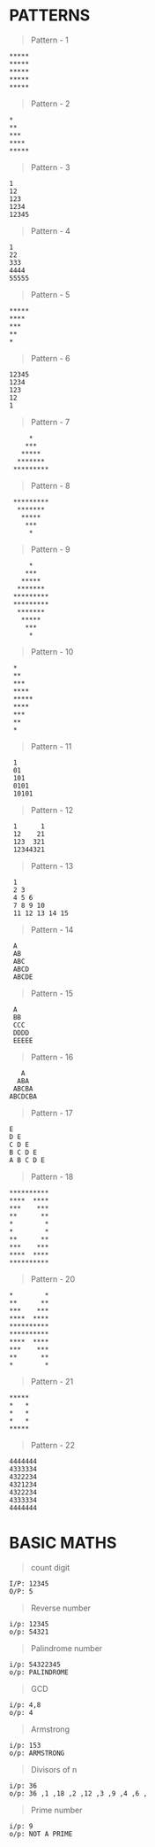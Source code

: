 # PATTERNS

> Pattern - 1
```
*****
*****
*****
*****
*****
```

> Pattern - 2
```
*
**
***
****
*****
```
> Pattern - 3
```
1
12
123
1234
12345
```

> Pattern - 4
```
1
22
333
4444
55555
```
> Pattern - 5
```
*****
****
***
**
*
```
> Pattern - 6
```
12345
1234
123
12
1
```
> Pattern - 7
```
     *       
    ***
   *****
  *******
 *********
```
> Pattern - 8
```
 *********
  *******
   *****
    ***
     *
```
> Pattern - 9
```
     *
    ***
   *****
  *******
 *********
 *********
  *******
   *****
    ***
     *
```
> Pattern - 10
```
 *
 **
 ***
 ****
 *****
 ****
 ***
 **
 *
```
> Pattern - 11
```
 1
 01
 101
 0101
 10101
```
> Pattern - 12
```
 1      1
 12    21
 123  321
 12344321
```
> Pattern - 13
```
 1 
 2 3 
 4 5 6 
 7 8 9 10 
 11 12 13 14 15 
```
> Pattern - 14
```
 A
 AB
 ABC
 ABCD
 ABCDE
```
> Pattern - 15
```
 A
 BB
 CCC
 DDDD
 EEEEE
```

> Pattern - 16
```
   A
  ABA
 ABCBA
ABCDCBA
```

> Pattern - 17
```
E 
D E 
C D E 
B C D E 
A B C D E 
```

> Pattern - 18
```
**********
****  ****
***    ***
**      **
*        *
*        *
**      **
***    ***
****  ****
**********
```

> Pattern - 20
```
*        *
**      **
***    ***
****  ****
**********
**********
****  ****
***    ***
**      **
*        *
```

> Pattern - 21
```
*****
*   *
*   *
*   *
*****
```

> Pattern - 22
```
4444444
4333334
4322234
4321234
4322234
4333334
4444444
```

# BASIC MATHS

> count digit
```
I/P: 12345
O/P: 5
```

> Reverse number
```
i/p: 12345
o/p: 54321
```

> Palindrome number
```
i/p: 54322345
o/p: PALINDROME
```

> GCD
```
i/p: 4,8
o/p: 4
```

> Armstrong
```
i/p: 153
o/p: ARMSTRONG
```

> Divisors of n
```
i/p: 36
o/p: 36 ,1 ,18 ,2 ,12 ,3 ,9 ,4 ,6 ,
```

> Prime number
```
i/p: 9
o/p: NOT A PRIME
```